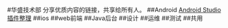 #华盛技术部
分享优质内容的链接，共享给所有人。
##Android
[Android Studio插件整理](http://url.cn/28eHqTS)
##ios
##web前端
##Java后台
##设计
##运维
##测试
##共用
